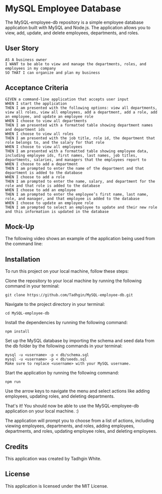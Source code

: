 # MySQL Employee Database
The MySQL-employee-db repository is a simple employee database application built with MySQL and Node.js. The application allows you to view, add, update, and delete employees, departments, and roles.

## User Story
````
AS A business owner
I WANT to be able to view and manage the departments, roles, and employees in my company
SO THAT I can organize and plan my business
````
## Acceptance Criteria
````
GIVEN a command-line application that accepts user input
WHEN I start the application
THEN I am presented with the following options: view all departments, view all roles, view all employees, add a department, add a role, add an employee, and update an employee role
WHEN I choose to view all departments
THEN I am presented with a formatted table showing department names and department ids
WHEN I choose to view all roles
THEN I am presented with the job title, role id, the department that role belongs to, and the salary for that role
WHEN I choose to view all employees
THEN I am presented with a formatted table showing employee data, including employee ids, first names, last names, job titles, departments, salaries, and managers that the employees report to
WHEN I choose to add a department
THEN I am prompted to enter the name of the department and that department is added to the database
WHEN I choose to add a role
THEN I am prompted to enter the name, salary, and department for the role and that role is added to the database
WHEN I choose to add an employee
THEN I am prompted to enter the employee’s first name, last name, role, and manager, and that employee is added to the database
WHEN I choose to update an employee role
THEN I am prompted to select an employee to update and their new role and this information is updated in the database
````
## Mock-Up

The following video shows an example of the application being used from the command line:

## Installation

To run this project on your local machine, follow these steps:

   Clone the repository to your local machine by running the following command in your terminal:

    git clone https://github.com/Tadhgin/MySQL-employee-db.git

   Navigate to the project directory in your terminal:

    cd MySQL-employee-db

   Install the dependencies by running the following command:

    npm install

   Set up the MySQL database by importing the schema and seed data from the db folder by the following commands in your terminal:

    mysql -u <username> -p < db/schema.sql
    mysql -u <username> -p < db/seeds.sql
    Make sure to replace <username> with your MySQL username.

   Start the application by running the following command:

    npm run

   Use the arrow keys to navigate the menu and select actions like adding employees, updating roles, and deleting departments.

That's it! You should now be able to use the MySQL-employee-db application on your local machine. :)

The application will prompt you to choose from a list of actions, including viewing employees, departments, and roles, adding employees, departments, and roles, updating employee roles, and deleting employees.

## Credits

This application was created by Tadhgin White.

## License

This application is licensed under the MIT License.
